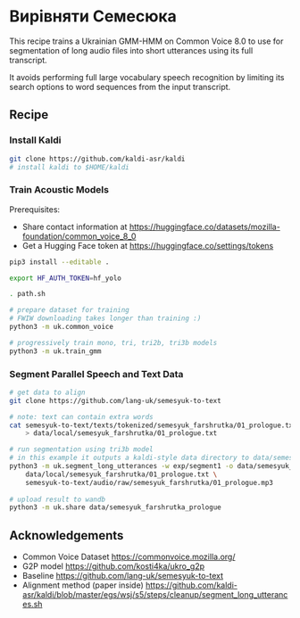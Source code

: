 # Вирівняти Семесюка

This recipe trains a Ukrainian GMM-HMM on Common Voice 8.0 to use
for segmentation of long audio files into short utterances using its full transcript.

It avoids performing full large vocabulary speech recognition
by limiting its search options to word sequences from the input transcript.

## Recipe

### Install Kaldi

```bash
git clone https://github.com/kaldi-asr/kaldi
# install kaldi to $HOME/kaldi
```

### Train Acoustic Models

Prerequisites:

- Share contact information at https://huggingface.co/datasets/mozilla-foundation/common_voice_8_0
- Get a Hugging Face token at https://huggingface.co/settings/tokens

```bash
pip3 install --editable .

export HF_AUTH_TOKEN=hf_yolo

. path.sh

# prepare dataset for training
# FWIW downloading takes longer than training :)
python3 -m uk.common_voice

# progressively train mono, tri, tri2b, tri3b models
python3 -m uk.train_gmm
```

### Segment Parallel Speech and Text Data

```bash
# get data to align
git clone https://github.com/lang-uk/semesyuk-to-text

# note: text can contain extra words
cat semesyuk-to-text/texts/tokenized/semesyuk_farshrutka/01_prologue.txt | python3 -m uk.nlp_uk_tokens \
    > data/local/semesyuk_farshrutka/01_prologue.txt

# run segmentation using tri3b model
# in this example it outputs a kaldi-style data directory to data/semesyuk_farshrutka_prologue
python3 -m uk.segment_long_utterances -w exp/segment1 -o data/semesyuk_farshrutka_prologue \
    data/local/semesyuk_farshrutka/01_prologue.txt \
    semesyuk-to-text/audio/raw/semesyuk_farshrutka/01_prologue.mp3
    
# upload result to wandb
python3 -m uk.share data/semesyuk_farshrutka_prologue
```

## Acknowledgements

- Common Voice Dataset https://commonvoice.mozilla.org/
- G2P model https://github.com/kosti4ka/ukro_g2p
- Baseline https://github.com/lang-uk/semesyuk-to-text
- Alignment method (paper inside) https://github.com/kaldi-asr/kaldi/blob/master/egs/wsj/s5/steps/cleanup/segment_long_utterances.sh
